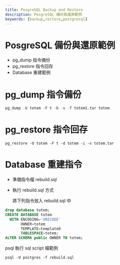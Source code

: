 ```yaml
---
title: PosgreSQL Backup and Restore
description: PosgreSQL 備份與還原範例
keywords: [backup,restore,postgresql]
---
```


# PosgreSQL 備份與還原範例
* pg_dump 指令備份
* pg_restore 指令回存
* Database 重建範例


# pg_dump 指令備份

```sql
pg_dump -U totem -F t -b -v -f totem1.tar totem
```


# pg_restore 指令回存

```
pg_restore -U totem -F t -d totem -i -v totem.tar
```

# Database 重建指令
* 準備指令檔 rebuild.sql
* 執行 rebuild.sql 方式

  將下列指令放入 rebuild.sql 中
  
```sql
drop database totem;
CREATE DATABASE totem
  WITH ENCODING='UNICODE'
       OWNER=totem
       TEMPLATE=template0
       TABLESPACE=totem;
ALTER SCHEMA public OWNER TO totem;
```


   psql 執行 sql script 檔範例

```shell
psql -U postgres -f rebuild.sql

```


